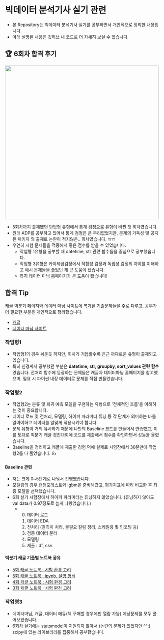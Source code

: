 # 빅데이터 분석기사 실기 관련
- 본 Repository는 빅데이터 분석기사 실기를 공부하면서 개인적으로 정리한 내용입니다.
- 아래 설명된 내용은 깃허브 내 코드로 더 자세히 보실 수 있습니다.

## 🏆 6회차 합격 후기 
<img src="https://i.esdrop.com/d/f/3uJKEwVXJL/8ZxqbDjt3N.jpg" width=500/>

- 5회차까지 출제됐던 단답형 유형에서 통계 검정으로 유형이 바뀐 첫 회차였습니다. 
- 원래 ADP를 공부하고 있어서 통계 검정은 큰 무리없었지만, 문제의 가독성 및 공지된 패키지 외 출제로 논란이 적지않은.. 회차였습니다. ㅠㅠ
- 우연히 시험 문제들을 적중해서 좋은 점수를 받을 수 있었습니다. 
    - 작업형 1유형을 공부할 때 datetime, str 관련 함수들을 중심으로 공부했습니다. 
    - 작업형 3유형은 카이제곱검정에서 적합성 검정과 독립성 검정의 차이를 이해하고 예시 문제들을 풀었던 게 큰 도움이 됐습니다. 
    - 특히 데이터 마님 홈페이지가 큰 도움이 됐습니다!

## 합격 Tip
캐글 빅분기 페이지와 데이터 마님 사이트에 복기된 기출문제들을 주로 다루고, 공부가 더 필요한 부분은 개인적으로 정리했습니다.
- [캐글](https://www.kaggle.com/datasets/agileteam/bigdatacertificationkr) 
- [데이터 마님 사이트](https://www.datamanim.com/dataset/ADPpb/prepare.html)


### 작업형1
- 작업형1의 경우 쉬운듯 하지만, 회차가 거듭할수록 은근 까다로운 유형이 출제되고 있습니다.
- 특히 신경써서 공부했던 부분은 **datetime, str, groupby, sort_values 관련 함수**였습니다.
전처리 함수에 등장하는 문제들은 캐글과 데이터마님 홈페이지를 참고했으며, 필요 시 파이썬 내장 데이터로 문제를 직접 만들었습니다.


### 작업형2
- 작업형2는 분류 및 회귀 예측 모델을 구현하는 유형으로 '전체적인 흐름'을 이해하는 것이 중요합니다.
- 데이터 로드 및 전처리, 모델링, 하이퍼 파라미터 튜닝 등 각 단계가 의미하는 바를 알아야하고 데이터를 알맞게 적용시켜야 합니다. 
- 문제 유형이 거의 유사하기 때문에 나만의 Baseline 코드를 만들어서 연습했고, 이를 토대로 빅분기 캐글 경진대회에 코드를 제출해서 점수를 확인하면서 성능을 올렸습니다.
- Baseline을 정리하고 캐글에 제출한 경험 덕에 실제로 시험장에서 30분만에 작업형2를 다 풀었습니다. 👍

#### Baseline 관련
- 저는 크게 0~5단계로 나눠서 진행했습니다.
- 모델링의 경우 랜덤포레스트와 lgbm을 준비해갔고, 평가지표에 따라 비교한 후 최종 모델을 선택했습니다.
- 6회 실기 시험장에서 하이퍼 파라미터는 튜닝하지 않았습니다. (튜닝하지 않아도 val data가 0.97정도로 높게 나왔었습니다.)
  - 0. 데이터 로드
    1. 데이터 EDA
    2. 전처리 (결측치 처리, 불필요 칼럼 정리, 스케일링 및 인코딩 등)
    3. 검증 데이터 분리
    4. 모델링
    5. 제출 : df, csv

#### 빅분기 캐글 기출별 노트북 공유
- [5회 캐글 노트북 : 시험 환경 고려](https://www.kaggle.com/code/minjunim/5-lgbm-rmse-1249)
- [5회 캐글 노트북 : ipynb, 설명 형식](https://www.kaggle.com/code/minjunim/5-xgb-rmse-1240)
- [4회 캐글 노트북 : 시험 환경 고려](https://www.kaggle.com/code/minjunim/4-lgbm-0-313)
- [3회 캐글 노트북 : 시험 환경 고려](https://www.kaggle.com/code/minjunim/3-lgbm-roc-0-82)


### 작업형3
- 데이터마님, 캐글, 데이터 에듀(책 구매할 경우에만 열람 가능) 예상문제를 모두 풀어보았습니다.
- 6회차 실기에는 statsmodel이 지원되지 않아서 (논란의 문제가 있었지만 ^^;) scipy에 있는 라이브러리를 집중해서 공부했습니다.

